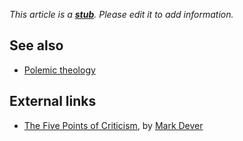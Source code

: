 *This article is a **[stub](http://www.theopedia.com/Category:Theopedia_stubs "Category:Theopedia stubs")**. Please edit it to add information.*
## See also

-   [Polemic theology](Polemic_theology "Polemic theology")

## External links

-   [The Five Points of Criticism](http://blog.9marks.org/2007/12/the-five-points.html),
    by [Mark Dever](Mark_Dever "Mark Dever")



